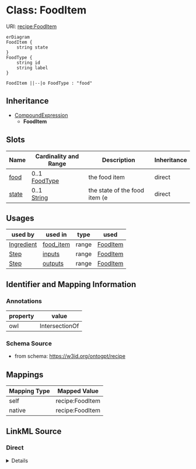 

# Class: FoodItem



URI: [recipe:FoodItem](http://w3id.org/ontogpt/recipe/FoodItem)



```mermaid
erDiagram
FoodItem {
    string state  
}
FoodType {
    string id  
    string label  
}

FoodItem ||--|o FoodType : "food"

```




## Inheritance
* [CompoundExpression](CompoundExpression.md)
    * **FoodItem**



## Slots

| Name | Cardinality and Range | Description | Inheritance |
| ---  | --- | --- | --- |
| [food](food.md) | 0..1 <br/> [FoodType](FoodType.md) | the food item | direct |
| [state](state.md) | 0..1 <br/> [String](String.md) | the state of the food item (e | direct |





## Usages

| used by | used in | type | used |
| ---  | --- | --- | --- |
| [Ingredient](Ingredient.md) | [food_item](food_item.md) | range | [FoodItem](FoodItem.md) |
| [Step](Step.md) | [inputs](inputs.md) | range | [FoodItem](FoodItem.md) |
| [Step](Step.md) | [outputs](outputs.md) | range | [FoodItem](FoodItem.md) |






## Identifier and Mapping Information





### Annotations

| property | value |
| --- | --- |
| owl | IntersectionOf |



### Schema Source


* from schema: https://w3id.org/ontogpt/recipe





## Mappings

| Mapping Type | Mapped Value |
| ---  | ---  |
| self | recipe:FoodItem |
| native | recipe:FoodItem |





## LinkML Source

<!-- TODO: investigate https://stackoverflow.com/questions/37606292/how-to-create-tabbed-code-blocks-in-mkdocs-or-sphinx -->

### Direct

<details>
```yaml
name: FoodItem
annotations:
  owl:
    tag: owl
    value: IntersectionOf
from_schema: https://w3id.org/ontogpt/recipe
is_a: CompoundExpression
attributes:
  food:
    name: food
    annotations:
      owl:
        tag: owl
        value: ObjectProperty, ObjectSomeValuesFrom
    description: the food item
    from_schema: https://w3id.org/ontogpt/recipe
    rank: 1000
    slot_uri: BFO:0000051
    domain_of:
    - FoodItem
    range: FoodType
  state:
    name: state
    annotations:
      owl:
        tag: owl
        value: DataProperty, DataHasValue
    description: the state of the food item (e.g. chopped, diced)
    from_schema: https://w3id.org/ontogpt/recipe
    rank: 1000
    domain_of:
    - FoodItem

```
</details>

### Induced

<details>
```yaml
name: FoodItem
annotations:
  owl:
    tag: owl
    value: IntersectionOf
from_schema: https://w3id.org/ontogpt/recipe
is_a: CompoundExpression
attributes:
  food:
    name: food
    annotations:
      owl:
        tag: owl
        value: ObjectProperty, ObjectSomeValuesFrom
    description: the food item
    from_schema: https://w3id.org/ontogpt/recipe
    rank: 1000
    slot_uri: BFO:0000051
    alias: food
    owner: FoodItem
    domain_of:
    - FoodItem
    range: FoodType
  state:
    name: state
    annotations:
      owl:
        tag: owl
        value: DataProperty, DataHasValue
    description: the state of the food item (e.g. chopped, diced)
    from_schema: https://w3id.org/ontogpt/recipe
    rank: 1000
    alias: state
    owner: FoodItem
    domain_of:
    - FoodItem
    range: string

```
</details>